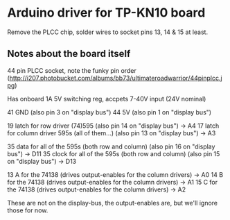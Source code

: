 # Arduino driver for TP-KN10 board

Remove the PLCC chip, solder wires to socket pins 13, 14 & 15 at least.

## Notes about the board itself

44 pin PLCC socket, note the funky pin order (http://i207.photobucket.com/albums/bb73/ultimateroadwarrior/44pinplcc.jpg)

Has onboard 1A 5V switching reg, accpets 7-40V input (24V nominal)

41 GND (also pin 3 on "display bus")
44 5V (also pin 1 on "display bus")

19 latch for row driver (74)595 (also pin 14 on "display bus") -> A4
17 latch for column driver 595s (all of them...) (also pin 13 on "display bus") -> A3

35 data for all of the 595s (both row and column)  (also pin 16 on "display bus") -> D11
35 clock for all of the 595s (both row and column) (also pin 15 on "display bus") -> D13


13 A for the 74138 (drives output-enables for the column drivers) -> A0
14 B for the 74138 (drives output-enables for the column drivers) -> A1
15 C for the 74138 (drives output-enables for the column drivers) -> A2

These are not on the display-bus, the output-enables are, but we'll ignore those for now.

